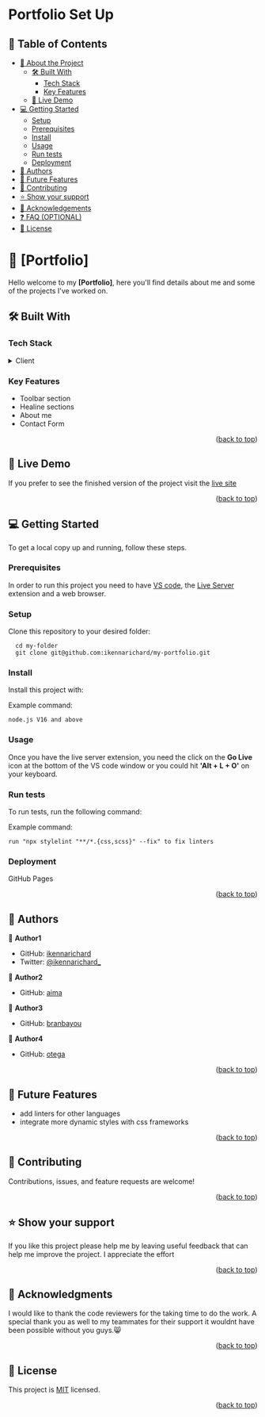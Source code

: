 <a name="readme-top"></a>

# Portfolio Set Up

<!-- TABLE OF CONTENTS -->

## 📗 Table of Contents

- [📖 About the Project](#about-project)
  - [🛠 Built With](#built-with)
    - [Tech Stack](#tech-stack)
    - [Key Features](#key-features)
  - [🚀 Live Demo](#live-demo)
- [💻 Getting Started](#getting-started)
  - [Setup](#setup)
  - [Prerequisites](#prerequisites)
  - [Install](#install)
  - [Usage](#usage)
  - [Run tests](#run-tests)
  - [Deployment](#triangular_flag_on_post-deployment)
- [👥 Authors](#authors)
- [🔭 Future Features](#future-features)
- [🤝 Contributing](#contributing)
- [⭐️ Show your support](#support)
- [🙏 Acknowledgements](#acknowledgements)
- [❓ FAQ (OPTIONAL)](#faq)
- [📝 License](#license)

<!-- PROJECT DESCRIPTION -->

# 📖 [Portfolio] <a name="about-project"></a>

Hello welcome to my **[Portfolio]**, here you'll find details about me and some of the projects I've worked on. 

## 🛠 Built With <a name="built-with"></a>

### Tech Stack <a name="tech-stack"></a>
<details>
  <summary>Client</summary>
  <ul>
    <li><a href="#">HTML</a></li>
    <li><a href="#">CSS</a></li>
  </ul>
</details>


<!-- Features -->

### Key Features <a name="key-features"></a>

- Toolbar section
- Healine sections
- About me
- Contact Form

<p align="right">(<a href="#readme-top">back to top</a>)</p>

<!-- LIVE DEMO -->

## 🚀 Live Demo <a name="live-demo"></a>
If you prefer to see the finished version of the project visit the [live site](https://ikennarichard.github.io/my-portfolio/)

<p align="right">(<a href="#readme-top">back to top</a>)</p>

<!-- GETTING STARTED -->

## 💻 Getting Started <a name="getting-started"></a>

To get a local copy up and running, follow these steps.

### Prerequisites

In order to run this project you need to have [VS code](https://code.visualstudio.com), the [Live Server](https://marketplace.visualstudio.com/items?itemName=ritwickdey.LiveServer) extension and a web browser.

### Setup

Clone this repository to your desired folder:

```shell
  cd my-folder
  git clone git@github.com:ikennarichard/my-portfolio.git
```


### Install

Install this project with:

Example command:

`
node.js V16 and above
`

### Usage

Once you have the live server extension, you need the click on the __Go Live__ icon at the bottom of the VS code window or you could hit __'Alt + L + O'__ on your keyboard.

### Run tests

To run tests, run the following command:

Example command:

`
run "npx stylelint "**/*.{css,scss}" --fix" to fix linters `

### Deployment

GitHub Pages


<p align="right">(<a href="#readme-top">back to top</a>)</p>

<!-- AUTHORS -->

## 👥 Authors <a name="authors"></a>

👤 **Author1**

- GitHub: [ikennarichard](https://github.com/ikennarichard)
- Twitter: [@ikennarichard_](https://twitter.com/ikennarihard_)

👤 **Author2**
- GitHub: [aima](https://github.com/aima98)

👤 **Author3**
- GitHub: [branbayou](https://github.com/BranBayou)

👤 **Author4**
- GitHub: [otega](https://github.com/Otegaa)

<p align="right">(<a href="#readme-top">back to top</a>)</p>

<!-- FUTURE FEATURES -->

## 🔭 Future Features <a name="future-features"></a>
- add linters for other languages
- integrate more dynamic styles with css frameworks

<p align="right">(<a href="#readme-top">back to top</a>)</p>

<!-- CONTRIBUTING -->

## 🤝 Contributing <a name="contributing"></a>

Contributions, issues, and feature requests are welcome!

<p align="right">(<a href="#readme-top">back to top</a>)</p>

<!-- SUPPORT -->

## ⭐️ Show your support <a name="support"></a>

If you like this project please help me by leaving useful feedback that can help me improve the project. I appreciate the effort

<p align="right">(<a href="#readme-top">back to top</a>)</p>

<!-- ACKNOWLEDGEMENTS -->

## 🙏 Acknowledgments <a name="acknowledgements"></a>

I would like to thank the code reviewers for the taking time to do the work. A special thank you as well to my teammates for their support it wouldnt have been possible without you guys.😸

<p align="right">(<a href="#readme-top">back to top</a>)</p>


<!-- LICENSE -->

## 📝 License <a name="license"></a>

This project is [MIT](https://github.com/ikennarichard/my-portfolio/blob/add-homepage/LICENSE) licensed.

<p align="right">(<a href="#readme-top">back to top</a>)</p>

